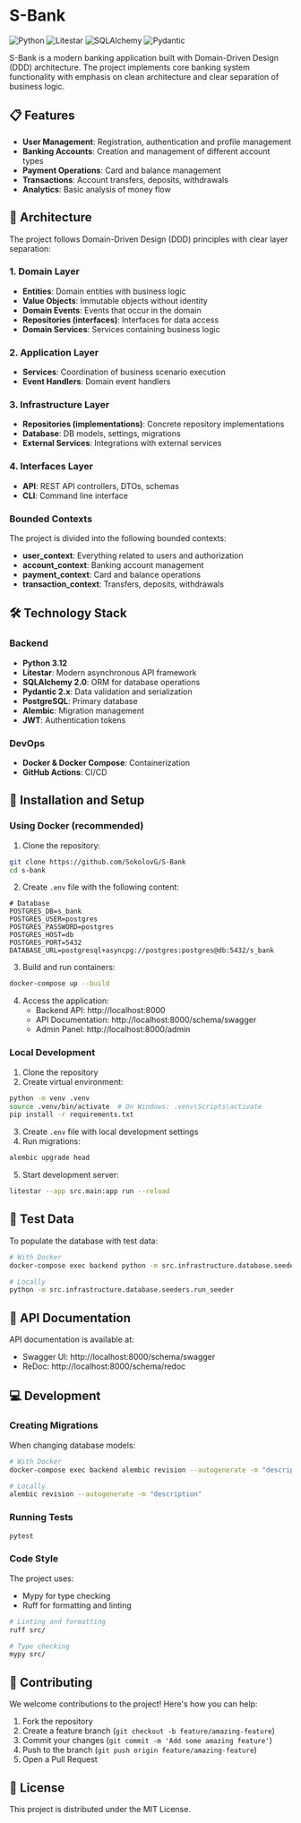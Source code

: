 # S-Bank

![Python](https://img.shields.io/badge/python-3.12-blue.svg)
![Litestar](https://img.shields.io/badge/litestar-2.14.0-blue.svg)
![SQLAlchemy](https://img.shields.io/badge/sqlalchemy-2.0.37-blue.svg)
![Pydantic](https://img.shields.io/badge/pydantic-2.10.6-blue.svg)

S-Bank is a modern banking application built with Domain-Driven Design (DDD) architecture. The project implements core banking system functionality with emphasis on clean architecture and clear separation of business logic.

## 📋 Features

- **User Management**: Registration, authentication and profile management
- **Banking Accounts**: Creation and management of different account types
- **Payment Operations**: Card and balance management
- **Transactions**: Account transfers, deposits, withdrawals
- **Analytics**: Basic analysis of money flow

## 🧠 Architecture

The project follows Domain-Driven Design (DDD) principles with clear layer separation:

### 1. Domain Layer
- **Entities**: Domain entities with business logic
- **Value Objects**: Immutable objects without identity
- **Domain Events**: Events that occur in the domain
- **Repositories (interfaces)**: Interfaces for data access
- **Domain Services**: Services containing business logic

### 2. Application Layer
- **Services**: Coordination of business scenario execution
- **Event Handlers**: Domain event handlers

### 3. Infrastructure Layer
- **Repositories (implementations)**: Concrete repository implementations
- **Database**: DB models, settings, migrations
- **External Services**: Integrations with external services

### 4. Interfaces Layer
- **API**: REST API controllers, DTOs, schemas
- **CLI**: Command line interface

### Bounded Contexts
The project is divided into the following bounded contexts:
- **user_context**: Everything related to users and authorization
- **account_context**: Banking account management
- **payment_context**: Card and balance operations
- **transaction_context**: Transfers, deposits, withdrawals

## 🛠️ Technology Stack

### Backend
- **Python 3.12**
- **Litestar**: Modern asynchronous API framework
- **SQLAlchemy 2.0**: ORM for database operations
- **Pydantic 2.x**: Data validation and serialization
- **PostgreSQL**: Primary database
- **Alembic**: Migration management
- **JWT**: Authentication tokens

### DevOps
- **Docker & Docker Compose**: Containerization
- **GitHub Actions**: CI/CD

## 🚀 Installation and Setup

### Using Docker (recommended)

1. Clone the repository:
```bash
git clone https://github.com/SokolovG/S-Bank
cd s-bank
```

2. Create `.env` file with the following content:
```
# Database
POSTGRES_DB=s_bank
POSTGRES_USER=postgres
POSTGRES_PASSWORD=postgres
POSTGRES_HOST=db
POSTGRES_PORT=5432
DATABASE_URL=postgresql+asyncpg://postgres:postgres@db:5432/s_bank
```

3. Build and run containers:
```bash
docker-compose up --build
```

4. Access the application:
    - Backend API: http://localhost:8000
    - API Documentation: http://localhost:8000/schema/swagger
    - Admin Panel: http://localhost:8000/admin

### Local Development

1. Clone the repository
2. Create virtual environment:
```bash
python -m venv .venv
source .venv/bin/activate  # On Windows: .venv\Scripts\activate
pip install -r requirements.txt
```

3. Create `.env` file with local development settings
4. Run migrations:
```bash
alembic upgrade head
```

5. Start development server:
```bash
litestar --app src.main:app run --reload
```

## 🧪 Test Data

To populate the database with test data:
```bash
# With Docker
docker-compose exec backend python -m src.infrastructure.database.seeders.run_seeder

# Locally
python -m src.infrastructure.database.seeders.run_seeder
```

## 📝 API Documentation

API documentation is available at:
- Swagger UI: http://localhost:8000/schema/swagger
- ReDoc: http://localhost:8000/schema/redoc

## 💻 Development

### Creating Migrations

When changing database models:
```bash
# With Docker
docker-compose exec backend alembic revision --autogenerate -m "description"

# Locally
alembic revision --autogenerate -m "description"
```

### Running Tests
```bash
pytest
```

### Code Style
The project uses:
- Mypy for type checking
- Ruff for formatting and linting

```bash
# Linting and formatting
ruff src/

# Type checking
mypy src/
```

## 🤝 Contributing

We welcome contributions to the project! Here's how you can help:

1. Fork the repository
2. Create a feature branch (`git checkout -b feature/amazing-feature`)
3. Commit your changes (`git commit -m 'Add some amazing feature'`)
4. Push to the branch (`git push origin feature/amazing-feature`)
5. Open a Pull Request

## 📜 License

This project is distributed under the MIT License.
